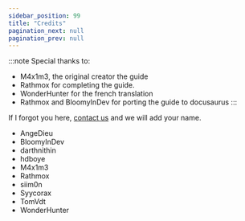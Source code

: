 ```yaml
---
sidebar_position: 99
title: "Credits"
pagination_next: null
pagination_prev: null
---
```


:::note
Special thanks to:
- M4x1m3, the original creator the guide
- Rathmox for completing the guide.
- WonderHunter for the french translation
- Rathmox and BloomyInDev for porting the guide to docusaurus
:::

If I forgot you here, [contact us](https://github.com/Omega-Numworks/Omega-Guide) and we will add your name.

+ AngeDieu
+ BloomyInDev
+ darthnithin
+ hdboye
+ M4x1m3
+ Rathmox
+ siim0n
+ Syycorax
+ TomVdt
+ WonderHunter

